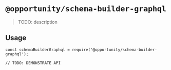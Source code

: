 # `@opportunity/schema-builder-graphql`

> TODO: description

## Usage

```
const schemaBuilderGraphql = require('@opportunity/schema-builder-graphql');

// TODO: DEMONSTRATE API
```
